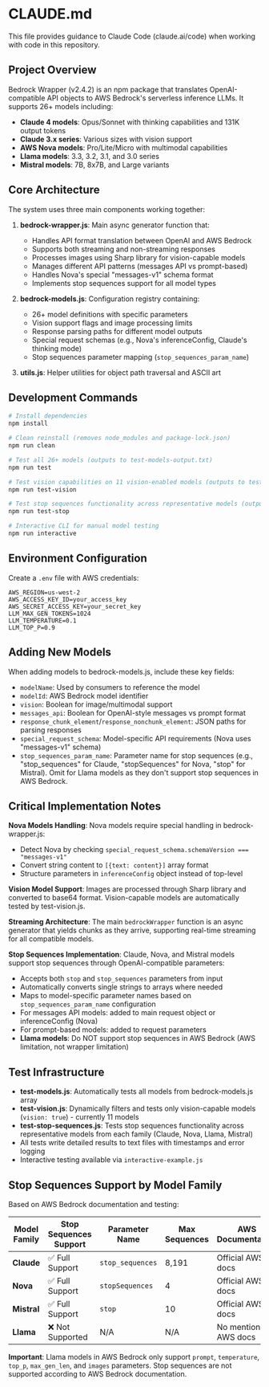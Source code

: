 # CLAUDE.md

This file provides guidance to Claude Code (claude.ai/code) when working with code in this repository.

## Project Overview

Bedrock Wrapper (v2.4.2) is an npm package that translates OpenAI-compatible API objects to AWS Bedrock's serverless inference LLMs. It supports 26+ models including:
- **Claude 4 models**: Opus/Sonnet with thinking capabilities and 131K output tokens
- **Claude 3.x series**: Various sizes with vision support
- **AWS Nova models**: Pro/Lite/Micro with multimodal capabilities
- **Llama models**: 3.3, 3.2, 3.1, and 3.0 series
- **Mistral models**: 7B, 8x7B, and Large variants

## Core Architecture

The system uses three main components working together:

1. **bedrock-wrapper.js**: Main async generator function that:
   - Handles API format translation between OpenAI and AWS Bedrock
   - Supports both streaming and non-streaming responses
   - Processes images using Sharp library for vision-capable models
   - Manages different API patterns (messages API vs prompt-based)
   - Handles Nova's special "messages-v1" schema format
   - Implements stop sequences support for all model types

2. **bedrock-models.js**: Configuration registry containing:
   - 26+ model definitions with specific parameters
   - Vision support flags and image processing limits
   - Response parsing paths for different model outputs
   - Special request schemas (e.g., Nova's inferenceConfig, Claude's thinking mode)
   - Stop sequences parameter mapping (`stop_sequences_param_name`)

3. **utils.js**: Helper utilities for object path traversal and ASCII art

## Development Commands

```bash
# Install dependencies
npm install

# Clean reinstall (removes node_modules and package-lock.json) 
npm run clean

# Test all 26+ models (outputs to test-models-output.txt)
npm run test

# Test vision capabilities on 11 vision-enabled models (outputs to test-vision-models-output.txt)
npm run test-vision

# Test stop sequences functionality across representative models (outputs to test-stop-sequences-output.txt)
npm run test-stop

# Interactive CLI for manual model testing
npm run interactive
```

## Environment Configuration

Create a `.env` file with AWS credentials:
```
AWS_REGION=us-west-2
AWS_ACCESS_KEY_ID=your_access_key
AWS_SECRET_ACCESS_KEY=your_secret_key
LLM_MAX_GEN_TOKENS=1024
LLM_TEMPERATURE=0.1
LLM_TOP_P=0.9
```

## Adding New Models

When adding models to bedrock-models.js, include these key fields:
- `modelName`: Used by consumers to reference the model
- `modelId`: AWS Bedrock model identifier
- `vision`: Boolean for image/multimodal support
- `messages_api`: Boolean for OpenAI-style messages vs prompt format
- `response_chunk_element`/`response_nonchunk_element`: JSON paths for parsing responses
- `special_request_schema`: Model-specific API requirements (Nova uses "messages-v1" schema)
- `stop_sequences_param_name`: Parameter name for stop sequences (e.g., "stop_sequences" for Claude, "stopSequences" for Nova, "stop" for Mistral). Omit for Llama models as they don't support stop sequences in AWS Bedrock.

## Critical Implementation Notes

**Nova Models Handling**: Nova models require special handling in bedrock-wrapper.js:
- Detect Nova by checking `special_request_schema.schemaVersion === "messages-v1"`
- Convert string content to `[{text: content}]` array format
- Structure parameters in `inferenceConfig` object instead of top-level

**Vision Model Support**: Images are processed through Sharp library and converted to base64 format. Vision-capable models are automatically tested by test-vision.js.

**Streaming Architecture**: The main `bedrockWrapper` function is an async generator that yields chunks as they arrive, supporting real-time streaming for all compatible models.

**Stop Sequences Implementation**: Claude, Nova, and Mistral models support stop sequences through OpenAI-compatible parameters:
- Accepts both `stop` and `stop_sequences` parameters from input
- Automatically converts single strings to arrays where needed
- Maps to model-specific parameter names based on `stop_sequences_param_name` configuration
- For messages API models: added to main request object or inferenceConfig (Nova)
- For prompt-based models: added to request parameters
- **Llama models**: Do NOT support stop sequences in AWS Bedrock (AWS limitation, not wrapper limitation)

## Test Infrastructure

- **test-models.js**: Automatically tests all models from bedrock-models.js array
- **test-vision.js**: Dynamically filters and tests only vision-capable models (`vision: true`) - currently 11 models
- **test-stop-sequences.js**: Tests stop sequences functionality across representative models from each family (Claude, Nova, Llama, Mistral)
- All tests write detailed results to text files with timestamps and error logging
- Interactive testing available via `interactive-example.js`

## Stop Sequences Support by Model Family

Based on AWS Bedrock documentation and testing:

| Model Family | Stop Sequences Support | Parameter Name | Max Sequences | AWS Documentation |
|--------------|------------------------|----------------|---------------|-------------------|
| **Claude**   | ✅ Full Support        | `stop_sequences` | 8,191        | Official AWS docs |
| **Nova**     | ✅ Full Support        | `stopSequences`  | 4            | Official AWS docs |
| **Mistral**  | ✅ Full Support        | `stop`           | 10           | Official AWS docs |
| **Llama**    | ❌ Not Supported       | N/A              | N/A          | No mention in AWS docs |

**Important**: Llama models in AWS Bedrock only support `prompt`, `temperature`, `top_p`, `max_gen_len`, and `images` parameters. Stop sequences are not supported according to AWS Bedrock documentation.